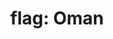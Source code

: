 ---
layout: smileys&emotion
title: "flag: Oman"
emoji: flag_oman
permalink: 🇴🇲.html
image: assets/img/3moji/flag_oman.png
---
